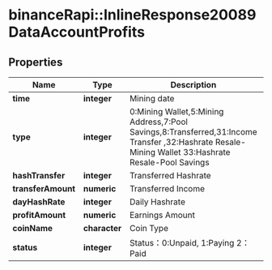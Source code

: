 # binanceRapi::InlineResponse20089DataAccountProfits


## Properties
Name | Type | Description | Notes
------------ | ------------- | ------------- | -------------
**time** | **integer** | Mining date | 
**type** | **integer** | 0:Mining Wallet,5:Mining Address,7:Pool Savings,8:Transferred,31:Income Transfer ,32:Hashrate Resale-Mining Wallet 33:Hashrate Resale-Pool Savings | 
**hashTransfer** | **integer** | Transferred Hashrate | 
**transferAmount** | **numeric** | Transferred Income | 
**dayHashRate** | **integer** | Daily Hashrate | 
**profitAmount** | **numeric** | Earnings Amount | 
**coinName** | **character** | Coin Type | 
**status** | **integer** | Status：0:Unpaid, 1:Paying  2：Paid | 


